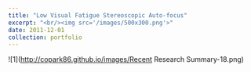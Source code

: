 ```yaml
---
title: "Low Visual Fatigue Stereoscopic Auto-focus"
excerpt: "<br/><img src='/images/500x300.png'>"
date: 2011-12-01
collection: portfolio
---
```

![1](http://copark86.github.io/images/Recent Research Summary-18.png)
